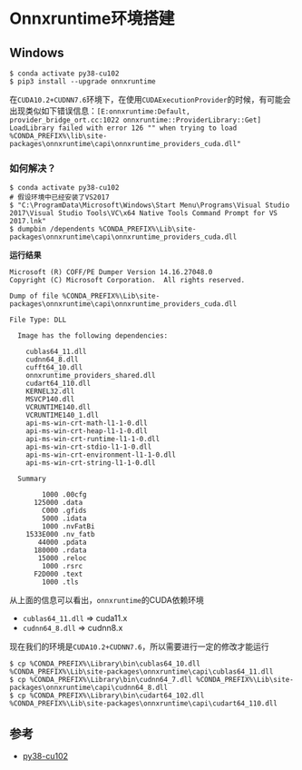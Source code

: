 # Onnxruntime环境搭建

## Windows

```
$ conda activate py38-cu102
$ pip3 install --upgrade onnxruntime
```

在`CUDA10.2+CUDNN7.6`环境下，在使用`CUDAExecutionProvider`的时候，有可能会出现类似如下错误信息：`[E:onnxruntime:Default, provider_bridge_ort.cc:1022 onnxruntime::ProviderLibrary::Get] LoadLibrary failed with error 126 "" when trying to load %CONDA_PREFIX%\lib\site-packages\onnxruntime\capi\onnxruntime_providers_cuda.dll"`

### 如何解决？

```
$ conda activate py38-cu102
# 假设环境中已经安装了VS2017
$ "C:\ProgramData\Microsoft\Windows\Start Menu\Programs\Visual Studio 2017\Visual Studio Tools\VC\x64 Native Tools Command Prompt for VS 2017.lnk"
$ dumpbin /dependents %CONDA_PREFIX%\Lib\site-packages\onnxruntime\capi\onnxruntime_providers_cuda.dll
```

**运行结果**

```
Microsoft (R) COFF/PE Dumper Version 14.16.27048.0
Copyright (C) Microsoft Corporation.  All rights reserved.

Dump of file %CONDA_PREFIX%\Lib\site-packages\onnxruntime\capi\onnxruntime_providers_cuda.dll

File Type: DLL

  Image has the following dependencies:

    cublas64_11.dll
    cudnn64_8.dll
    cufft64_10.dll
    onnxruntime_providers_shared.dll
    cudart64_110.dll
    KERNEL32.dll
    MSVCP140.dll
    VCRUNTIME140.dll
    VCRUNTIME140_1.dll
    api-ms-win-crt-math-l1-1-0.dll
    api-ms-win-crt-heap-l1-1-0.dll
    api-ms-win-crt-runtime-l1-1-0.dll
    api-ms-win-crt-stdio-l1-1-0.dll
    api-ms-win-crt-environment-l1-1-0.dll
    api-ms-win-crt-string-l1-1-0.dll

  Summary

        1000 .00cfg
      125000 .data
        C000 .gfids
        5000 .idata
        1000 .nvFatBi
    1533E000 .nv_fatb
       44000 .pdata
      180000 .rdata
       15000 .reloc
        1000 .rsrc
      F2D000 .text
        1000 .tls
```

从上面的信息可以看出，`onnxruntime`的CUDA依赖环境

- `cublas64_11.dll` => cuda11.x
- `cudnn64_8.dll` => cudnn8.x

现在我们的环境是`CUDA10.2+CUDNN7.6`，所以需要进行一定的修改才能运行

```
$ cp %CONDA_PREFIX%\Library\bin\cublas64_10.dll %CONDA_PREFIX%\Lib\site-packages\onnxruntime\capi\cublas64_11.dll
$ cp %CONDA_PREFIX%\Library\bin\cudnn64_7.dll %CONDA_PREFIX%\Lib\site-packages\onnxruntime\capi\cudnn64_8.dll
$ cp %CONDA_PREFIX%\Library\bin\cudart64_102.dll %CONDA_PREFIX%\Lib\site-packages\onnxruntime\capi\cudart64_110.dll
```



## 参考

- [py38-cu102](https://github.com/SNSerHello/MyNotes/blob/main/anaconda3/py38-cu102.yaml)